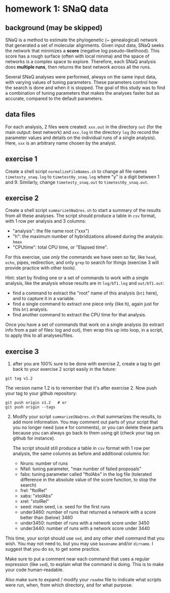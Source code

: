 homework 1: SNaQ data
=====================

## background (may be skipped)

SNaQ is a method to estimate the phylogenetic (~ genealogical) network
that generated a set of molecular alignments.
Given input data, SNaQ seeks the network that minimizes a **score**
(negative log pseudo-likelihood).
This score has a rough surface (often with local minima)
and the space of networks is a complex space to explore.
Therefore, each SNaQ analysis does **multiple runs**,
then returns the best network across all the runs.

Several SNaQ analyses were performed, always on the same input data,
with varying values of tuning parameters. These parameters control
how the search is done and when it is stopped. The goal of this study
was to find a combination of tuning parameters that makes the analyses
faster but as accurate, compared to the default parameters.

## data files

For each analysis, 2 files were created:
`xxx.out` in the directory `out` (for the main output: best network)
and `xxx.log` in the directory `log` (to record the parameter values and
details on the individual runs of a single analysis).
Here, `xxx` is an arbitrary name chosen by the analyst.


## exercise 1

 Create a shell script `normalizeFileNames.sh` to change all file names
   `timetesty_snaq.log` to `timetest0y_snaq.log` where "y" is a digit between 1 and 9.
   Similarly, change `timetesty_snaq.out` to `timetest0y_snaq.out`.

## exercise 2

 Create a shell script `summarizeSNaQres.sh` to start a summary of the results
   from all these analyses. The script should produce a table in `csv` format,
   with 1 row per analysis and 3 columns:

   - "analysis": the file name root ("xxx")
   - "h": the maximum number of hybridizations allowed during the analysis: `hmax`
   - "CPUtime": total CPU time, or "Elapsed time".

For this exercise, use *only* the commands we have seen so far, like `head`,
   `echo`, pipes, redirection, and only `grep` to search for things
   (exercise 3 will provide practice with other tools).

   Hint: start by finding one or a set of commands to work with a single
   analysis, like the analysis whose results are in `log/bT1.log`
   and `out/bT1.out`:

   - find a command to extract the "root" name of this analysis (`bt1` here),
     and to capture it in a variable.
   - find a single command to extract one piece only (like h), again just
     for this `bt1` analysis.
   - find another command to extract the CPU time for that analysis.

Once you have a set of commands that work on a single analysis
   (to extract info from a pair of files: log and out), then wrap this up
   into loop, in a script, to apply this to all analyses/files.

## exercise 3

1. after you are 100% sure to be done with exercise 2,
  create a tag to get back to your exercise 2 script easily in the future:

  ```shell
  git tag v1.2
  ```

  The version name 1.2 is to remember that it's after exercise 2.
  Now push your tag to your github repository:

  ```shell
  git push origin v1.2   # or
  git push origin --tags
  ```

2. Modify your script `summarizeSNaQres.sh` that summarizes the results,
   to add more information. You may comment out parts of your script that
   you no longer need (use `#` for comments), or you can delete these parts
   because you can always go back to them using git
   (check your tag on github for instance).

   The script should still produce a table in `csv` format with 1 row per analysis,
   the same columns as before and additional columns for:

   - Nruns: number of runs
   - Nfail: tuning parameter, "max number of failed proposals"
   - fabs: tuning parameter called "ftolAbs" in the log file (tolerated
     difference in the absolute value of the score function, to stop the search)
   - frel: "ftolRel"
   - xabs: "xtolAbs"
   - xrel: "xtolRel"
   - seed: main seed, i.e. seed for the first runs
   - under3460: number of runs that returned a network with a score better than
     (below) 3460
   - under3450: number of runs with a network score under 3450
   - under3440: number of runs with a network score under 3440
   <!-- - aveCPUtime: average CPU time per run: CPUtime / Nruns -->

  This time, your script should use `sed`, and any other shell command that you wish.
  You may not need to, but you may use `basename` and/or `dirname`.
  I suggest that you do so, to get some practice.

  Make sure to put a comment near each command that uses a regular expression
  (like `sed`), to explain what the command is doing.
  This is to make your code human-readable.

  Also make sure to expand / modify your `readme` file to indicate what
  scripts were run, when, from which directory, and for what purpose.
